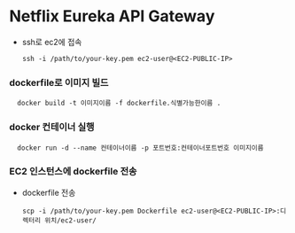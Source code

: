 # Netflix Eureka API Gateway

- ssh로 ec2에 접속

      ssh -i /path/to/your-key.pem ec2-user@<EC2-PUBLIC-IP>

### dockerfile로 이미지 빌드

      docker build -t 이미지이름 -f dockerfile.식별가능한이름 .

### docker 컨테이너 실행
      
      docker run -d --name 컨테이너이름 -p 포트번호:컨테이너포트번호 이미지이름

### EC2 인스턴스에 dockerfile 전송

- dockerfile 전송
   
      scp -i /path/to/your-key.pem Dockerfile ec2-user@<EC2-PUBLIC-IP>:디렉터리 위치/ec2-user/